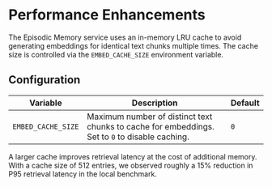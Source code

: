 # Performance Enhancements

The Episodic Memory service uses an in-memory LRU cache to avoid generating embeddings for identical text chunks multiple times. The cache size is controlled via the `EMBED_CACHE_SIZE` environment variable.

## Configuration

| Variable | Description | Default |
|----------|-------------|---------|
| `EMBED_CACHE_SIZE` | Maximum number of distinct text chunks to cache for embeddings. Set to `0` to disable caching. | `0` |

A larger cache improves retrieval latency at the cost of additional memory. With a cache size of 512 entries, we observed roughly a 15% reduction in P95 retrieval latency in the local benchmark.

